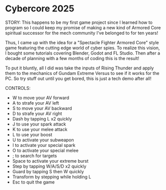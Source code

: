 # Cybercore 2025

STORY:
This happens to be my first game project since I learned how to program so I could keep my promise of making a new kind of Armored Core spiritual successor for the mech community I've belonged to for ten years!

Thus, I came up with the idea for a "Spectacle Fighter Armored Core" style game featuring the cutting edge world of cyber spies. To realize this vision, I bought some tutorials covering Blender, Godot and FL Studio. Then after a decade of planning with a few months of coding this is the result!

To put it bluntly, all I did was take the inputs of Rising Thunder and apply them to the mechanics of Gundam Extreme Versus to see if it works for the PC. So try stuff out until you get bored, this is just a tech demo after all!

CONTROLS:
- W to move your AV forward
- A to strafe your AV left
- S to move your AV backward
- D to strafe your AV right
- Dash by tapping L x2 quickly
- J to use your spark attack
- K to use your melee attack
- L to use your boost
- U to activate your subweapon
- I to activate your special spark
- O to activate your special melee
- ; to search for targets
- Space to activate your extreme burst
- Step by tapping W/A/S/D x2 quickly
- Guard by tapping S then W quickly
- Transform by stepping while holding L
- Esc to quit the game
